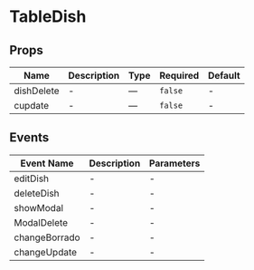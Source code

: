 # TableDish

## Props

<!-- @vuese:TableDish:props:start -->
|Name|Description|Type|Required|Default|
|---|---|---|---|---|
|dishDelete|-|—|`false`|-|
|cupdate|-|—|`false`|-|

<!-- @vuese:TableDish:props:end -->


## Events

<!-- @vuese:TableDish:events:start -->
|Event Name|Description|Parameters|
|---|---|---|
|editDish|-|-|
|deleteDish|-|-|
|showModal|-|-|
|ModalDelete|-|-|
|changeBorrado|-|-|
|changeUpdate|-|-|

<!-- @vuese:TableDish:events:end -->


